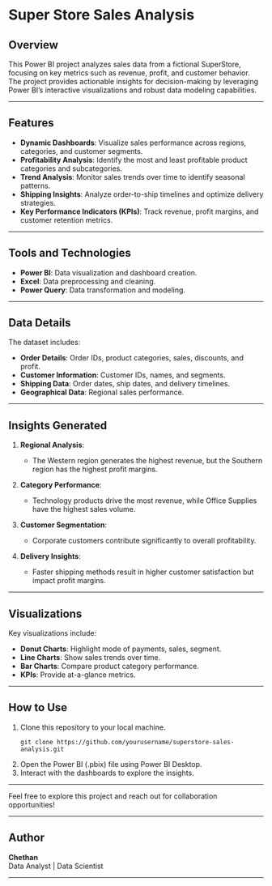 # Super Store Sales Analysis

## Overview
This Power BI project analyzes sales data from a fictional SuperStore, focusing on key metrics such as revenue, profit, and customer behavior. The project provides actionable insights for decision-making by leveraging Power BI’s interactive visualizations and robust data modeling capabilities.

---

## Features
- **Dynamic Dashboards**: Visualize sales performance across regions, categories, and customer segments.
- **Profitability Analysis**: Identify the most and least profitable product categories and subcategories.
- **Trend Analysis**: Monitor sales trends over time to identify seasonal patterns.
- **Shipping Insights**: Analyze order-to-ship timelines and optimize delivery strategies.
- **Key Performance Indicators (KPIs)**: Track revenue, profit margins, and customer retention metrics.

---

## Tools and Technologies
- **Power BI**: Data visualization and dashboard creation.
- **Excel**: Data preprocessing and cleaning.
- **Power Query**: Data transformation and modeling.

---

## Data Details
The dataset includes:
- **Order Details**: Order IDs, product categories, sales, discounts, and profit.
- **Customer Information**: Customer IDs, names, and segments.
- **Shipping Data**: Order dates, ship dates, and delivery timelines.
- **Geographical Data**: Regional sales performance.

---

## Insights Generated
1. **Regional Analysis**:
   - The Western region generates the highest revenue, but the Southern region has the highest profit margins.

2. **Category Performance**:
   - Technology products drive the most revenue, while Office Supplies have the highest sales volume.

3. **Customer Segmentation**:
   - Corporate customers contribute significantly to overall profitability.

4. **Delivery Insights**:
   - Faster shipping methods result in higher customer satisfaction but impact profit margins.

---

## Visualizations
Key visualizations include:
- **Donut Charts**: Highlight mode of payments, sales, segment.
- **Line Charts**: Show sales trends over time.
- **Bar Charts**: Compare product category performance.
- **KPIs**: Provide at-a-glance metrics.

---

## How to Use
1. Clone this repository to your local machine.
   ```
   git clone https://github.com/yourusername/superstore-sales-analysis.git
   ```
2. Open the Power BI (.pbix) file using Power BI Desktop.
3. Interact with the dashboards to explore the insights.

---

Feel free to explore this project and reach out for collaboration opportunities!

---

## Author
**Chethan**  
Data Analyst | Data Scientist 

---


